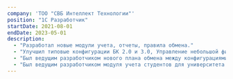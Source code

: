```yaml
---
company: 'ТОО "СВБ Интеллект Технологии"'
position: "1С Разработчик"
startDate: 2021-08-01
endDate: 2023-05-01
description:
  - "Разработал новые модули учета, отчеты, правила обмена."
  - "Улучшил типовые конфигурации БК 2.0 и 3.0, Управление небольшой фирмой."
  - "Был ведущим разработчиком нового плана обмена между конфигурациями Управление холдингом и 26 базами БК 3.0 на поддержке, для компании Global Beverages, решив проблему ведения казны в главной базе."
  - "Был ведущим разработчиком модуля учета студентов для университета UIB, тем самым упростил ведение финансовго учета студентов."
---
```

